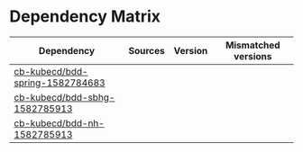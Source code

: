 # Dependency Matrix

Dependency | Sources | Version | Mismatched versions
---------- | ------- | ------- | -------------------
[cb-kubecd/bdd-spring-1582784683](https://github.com/cb-kubecd/bdd-spring-1582784683.git) |  | []() | 
[cb-kubecd/bdd-sbhg-1582785913](https://github.com/cb-kubecd/bdd-sbhg-1582785913.git) |  | []() | 
[cb-kubecd/bdd-nh-1582785913](https://github.com/cb-kubecd/bdd-nh-1582785913.git) |  | []() | 
